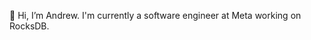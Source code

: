 👋 Hi, I’m Andrew. I'm currently a software engineer at Meta working on RocksDB.

<!---
archang19/archang19 is a ✨ special ✨ repository because its `README.md` (this file) appears on your GitHub profile.
You can click the Preview link to take a look at your changes.
--->
